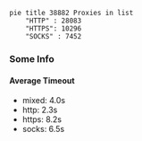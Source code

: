 
```mermaid
pie title 38882 Proxies in list
    "HTTP" : 28083
    "HTTPS": 10296
    "SOCKS" : 7452
```

### Some Info
#### Average Timeout

- mixed: 4.0s
- http: 2.3s
- https: 8.2s
- socks: 6.5s